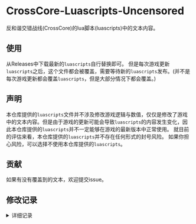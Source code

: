 # CrossCore-Luascripts-Uncensored

反和谐交错战线(CrossCore)的lua脚本(luascripts)中的文本内容。

## 使用

从Releases中下载最新的`luascripts`自行替换即可。
但是每次游戏更新`luascripts`之后，这个文件都会被覆盖，需要等待新的`luascripts`发布。(并不是每次游戏更新都会覆盖`luascripts`，但是大部分情况下都会覆盖。)

## 声明

本仓库提供的`luascripts`文件并不涉及修改游戏逻辑与数值，仅仅是修改了游戏中的文本内容。但是由于游戏的更新可能会导致`luascripts`的内容发生变化，因此本仓库提供的`luascripts`并不一定能够在游戏的最新版本中正常使用。
就目前的评估来看，本仓库提供的`luascripts`并不存在任何形式的封号风险。
如果你担心风险，可以选择不使用本仓库提供的`luascripts`。

## 贡献

如果有没有覆盖到的文本，欢迎提交issue。

## 修改记录

<details>
<summary>详细记录</summary>

- [2024.02.15](history/2024.02.15.md) 首次提交

</details>